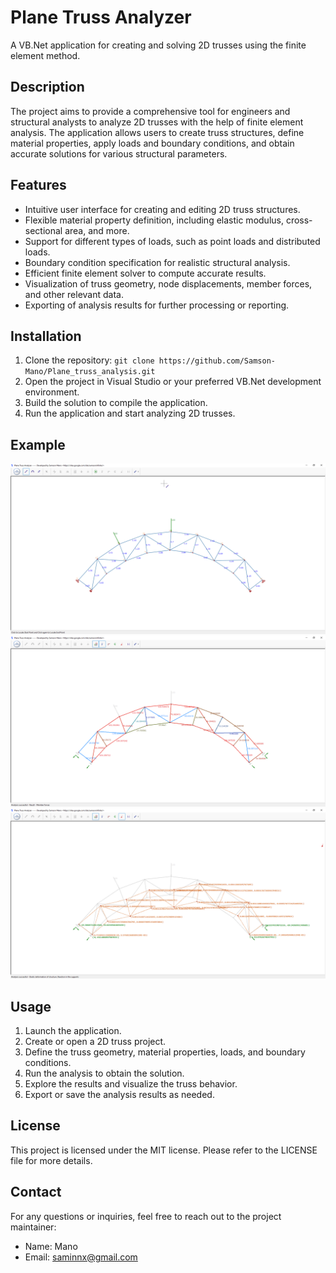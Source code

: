 # Plane Truss Analyzer
A VB.Net application for creating and solving 2D trusses using the finite element method.

## Description

The project aims to provide a comprehensive tool for engineers and structural analysts to analyze 2D trusses with the help of finite element analysis. The application allows users to create truss structures, define material properties, apply loads and boundary conditions, and obtain accurate solutions for various structural parameters.

## Features

- Intuitive user interface for creating and editing 2D truss structures.
- Flexible material property definition, including elastic modulus, cross-sectional area, and more.
- Support for different types of loads, such as point loads and distributed loads.
- Boundary condition specification for realistic structural analysis.
- Efficient finite element solver to compute accurate results.
- Visualization of truss geometry, node displacements, member forces, and other relevant data.
- Exporting of analysis results for further processing or reporting.

## Installation

1. Clone the repository: `git clone https://github.com/Samson-Mano/Plane_truss_analysis.git`
2. Open the project in Visual Studio or your preferred VB.Net development environment.
3. Build the solution to compile the application.
4. Run the application and start analyzing 2D trusses.

## Example

![Arch Truss](/Images/example_arch.png)
![Arch Truss Member Force](/Images/example_mforce.png)
![Arch Truss Deflection](/Images/example_defl.png)

## Usage

1. Launch the application.
2. Create or open a 2D truss project.
3. Define the truss geometry, material properties, loads, and boundary conditions.
4. Run the analysis to obtain the solution.
5. Explore the results and visualize the truss behavior.
6. Export or save the analysis results as needed.

## License

This project is licensed under the  MIT license. Please refer to the LICENSE file for more details.

## Contact

For any questions or inquiries, feel free to reach out to the project maintainer:

- Name: Mano
- Email: saminnx@gmail.com
